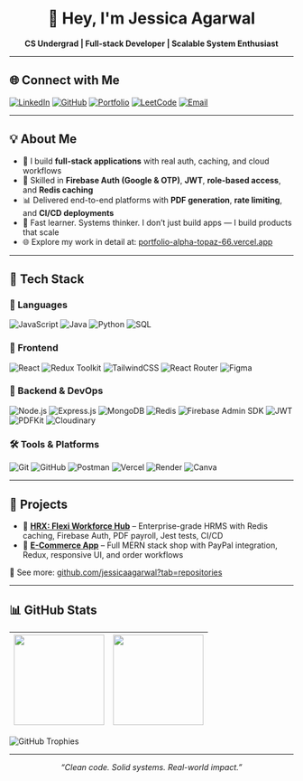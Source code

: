 
<h1 align="center">👋 Hey, I'm Jessica Agarwal</h1>

<p align="center">
  <strong>CS Undergrad | Full-stack Developer | Scalable System Enthusiast</strong>
</p>

---

## 🌐 Connect with Me

[![LinkedIn](https://img.shields.io/badge/LinkedIn-blue?logo=linkedin&logoColor=white)](https://www.linkedin.com/in/jessica-agarwal-00b6b7225/)
[![GitHub](https://img.shields.io/badge/GitHub-181717?logo=github&logoColor=white)](https://github.com/jessicaagarwal)
[![Portfolio](https://img.shields.io/badge/Portfolio-000000?logo=vercel&logoColor=white)](https://portfolio-alpha-topaz-66.vercel.app/)
[![LeetCode](https://img.shields.io/badge/LeetCode-FFA116?logo=leetcode&logoColor=white)](https://leetcode.com/u/jessicaagarwal/)
[![Email](https://img.shields.io/badge/Gmail-red?logo=gmail&logoColor=white)](mailto:agarwaljessica25@gmail.com)

---

## 💡 About Me

- 💼 I build **full-stack applications** with real auth, caching, and cloud workflows  
- 🔐 Skilled in **Firebase Auth (Google & OTP)**, **JWT**, **role-based access**, and **Redis caching**  
- 📊 Delivered end-to-end platforms with **PDF generation**, **rate limiting**, and **CI/CD deployments**  
- 🧠 Fast learner. Systems thinker. I don’t just build apps — I build products that scale
- 🌐 Explore my work in detail at: [portfolio-alpha-topaz-66.vercel.app](https://portfolio-alpha-topaz-66.vercel.app/)

---

## 🧰 Tech Stack

### 💬 Languages
![JavaScript](https://img.shields.io/badge/JavaScript-F7DF1E?logo=javascript&logoColor=black)
![Java](https://img.shields.io/badge/Java-007396?logo=java&logoColor=white)
![Python](https://img.shields.io/badge/Python-3776AB?logo=python&logoColor=white)
![SQL](https://img.shields.io/badge/SQL-4479A1?logo=mysql&logoColor=white)

### 🎨 Frontend
![React](https://img.shields.io/badge/React(Vite)-20232A?logo=react&logoColor=61DAFB)
![Redux Toolkit](https://img.shields.io/badge/Redux--Toolkit-593D88?logo=redux&logoColor=white)
![TailwindCSS](https://img.shields.io/badge/TailwindCSS-38B2AC?logo=tailwindcss&logoColor=white)
![React Router](https://img.shields.io/badge/React--Router-CA4245?logo=reactrouter&logoColor=white)
![Figma](https://img.shields.io/badge/Figma-F24E1E?logo=figma&logoColor=white)

### 🔧 Backend & DevOps
![Node.js](https://img.shields.io/badge/Node.js-339933?logo=node.js&logoColor=white)
![Express.js](https://img.shields.io/badge/Express.js-000000?logo=express&logoColor=white)
![MongoDB](https://img.shields.io/badge/MongoDB-47A248?logo=mongodb&logoColor=white)
![Redis](https://img.shields.io/badge/Redis-DC382D?logo=redis&logoColor=white)
![Firebase Admin SDK](https://img.shields.io/badge/Firebase--Admin-FFCA28?logo=firebase&logoColor=black)
![JWT](https://img.shields.io/badge/JWT-black?logo=jsonwebtokens&logoColor=white)
![PDFKit](https://img.shields.io/badge/PDFKit-003B71?logo=pdf&logoColor=white)
![Cloudinary](https://img.shields.io/badge/Cloudinary-3448C5?logo=cloudinary&logoColor=white)

### 🛠 Tools & Platforms
![Git](https://img.shields.io/badge/Git-F05032?logo=git&logoColor=white)
![GitHub](https://img.shields.io/badge/GitHub-181717?logo=github&logoColor=white)
![Postman](https://img.shields.io/badge/Postman-FF6C37?logo=postman&logoColor=white)
![Vercel](https://img.shields.io/badge/Vercel-000000?logo=vercel&logoColor=white)
![Render](https://img.shields.io/badge/Render-46E3B7?logo=render&logoColor=black)
![Canva](https://img.shields.io/badge/Canva-00C4CC?logo=canva&logoColor=white)

---

## 🚀 Projects

- 🔹 [**HRX: Flexi Workforce Hub**](https://github.com/jessicaagarwal/S64_Jessica_Capstone_HRX) – Enterprise-grade HRMS with Redis caching, Firebase Auth, PDF payroll, Jest tests, CI/CD  
- 🔹 [**E-Commerce App**](https://github.com/jessicaagarwal/e-commerce-application) – Full MERN stack shop with PayPal integration, Redux, responsive UI, and order workflows

📂 See more: [github.com/jessicaagarwal?tab=repositories](https://github.com/jessicaagarwal?tab=repositories)

---

## 📊 GitHub Stats

| <img src="https://github-readme-stats.vercel.app/api?username=jessicaagarwal&show_icons=true&theme=radical" height="160" /> | <img src="https://github-readme-stats.vercel.app/api/top-langs/?username=jessicaagarwal&layout=compact&theme=radical" height="160" /> |
| --- | --- |

![GitHub Trophies](https://github-profile-trophy.vercel.app/?username=jessicaagarwal&theme=onedark&row=1&no-frame=true&margin-w=20)

---

<p align="center"><i>“Clean code. Solid systems. Real-world impact.”</i></p>
